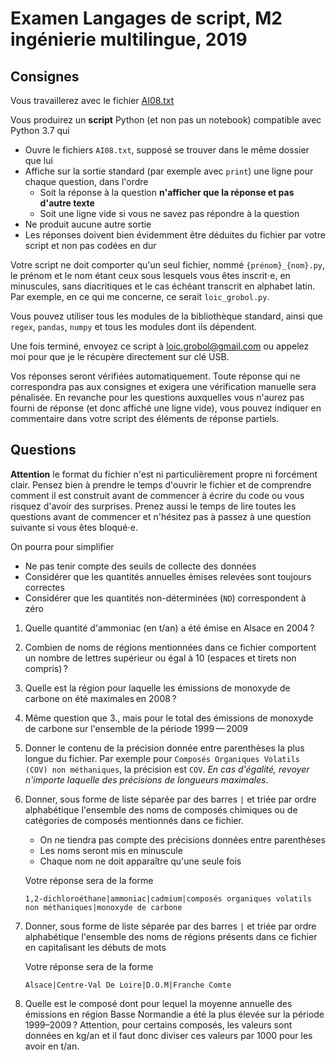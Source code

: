Examen Langages de script, M2 ingénierie multilingue, 2019
==========================================================

## Consignes

Vous travaillerez avec le fichier [AI08.txt](https://sharedocs.huma-num.fr/wl/?id=jfjLaiD04pjwVA9SfOpaenQjGi1XhgYz)

Vous produirez un **script** Python (et non pas un notebook) compatible avec Python 3.7 qui

- Ouvre le fichiers `AI08.txt`, supposé se trouver dans le même dossier que lui
- Affiche sur la sortie standard (par exemple avec `print`) une ligne pour chaque question, dans l'ordre
  - Soit la réponse à la question **n'afficher que la réponse et pas d'autre texte**
  - Soit une ligne vide si vous ne savez pas répondre à la question
- Ne produit aucune autre sortie
- Les réponses doivent bien évidemment être déduites du fichier par votre script et non pas codées
  en dur

Votre script ne doit comporter qu'un seul fichier, nommé `{prénom}_{nom}.py`, le prénom et le nom
étant ceux sous lesquels vous êtes inscrit⋅e, en minuscules, sans diacritiques et le cas échéant
transcrit en alphabet latin.
Par exemple, en ce qui me concerne, ce serait `loic_grobol.py`.

Vous pouvez utiliser tous les modules de la bibliothèque standard, ainsi que `regex`, `pandas`,
`numpy` et tous les modules dont ils dépendent.

Une fois terminé, envoyez ce script à <loic.grobol@gmail.com> ou appelez moi pour que je le récupère
directement sur clé USB.

Vos réponses seront vérifiées automatiquement.
Toute réponse qui ne correspondra pas aux consignes et exigera une vérification manuelle sera
pénalisée.
En revanche pour les questions auxquelles vous n'aurez pas fourni de réponse (et donc affiché une
ligne vide), vous pouvez indiquer en commentaire dans votre script des éléments de réponse partiels.

## Questions

**Attention** le format du fichier n'est ni particulièrement propre ni forcément clair. Pensez bien
à prendre le temps d'ouvrir le fichier et de comprendre comment il est construit avant de commencer
à écrire du code ou vous risquez d'avoir des surprises. Prenez aussi le temps de lire toutes les
questions avant de commencer et n'hésitez pas à passez à une question suivante si vous êtes
bloqué⋅e.

On pourra pour simplifier

- Ne pas tenir compte des seuils de collecte des données
- Considérer que les quantités annuelles émises relevées sont toujours correctes
- Considérer que les quantités non-déterminées (`ND`) correspondent à zéro

<!-- Ambiguité : changer lettres→caractères -->
1. Quelle quantité d'ammoniac (en t/an) a été émise en Alsace en 2004 ?
2. Combien de noms de régions mentionnées dans ce fichier comportent un nombre de lettres supérieur
   ou égal à 10 (espaces et tirets non compris) ?
3. Quelle est la région pour laquelle les émissions de monoxyde de carbone on été maximales en
   2008 ?
4. Même question que 3., mais pour le total des émissions de monoxyde de carbone sur l'ensemble de
   la période 1999 — 2009
5. Donner le contenu de la précision donnée entre parenthèses la plus longue du fichier.
    Par exemple pour `Composés Organiques Volatils (COV) non méthaniques`, la précision est `COV`.
    *En cas d'égalité, revoyer n'importe laquelle des précisions de longueurs maximales*.
6. Donner, sous forme de liste séparée par des barres `|` et triée par ordre alphabétique l'ensemble
   des noms de composés chimiques ou de catégories de composés mentionnés dans ce fichier.

    - On ne tiendra pas compte des précisions données entre parenthèses
    - Les noms seront mis en minuscule
    - Chaque nom ne doit apparaître qu'une seule fois
  
    Votre réponse sera de la forme

    ```text
    1,2-dichloroéthane|ammoniac|cadmium|composés organiques volatils non méthaniques|monoxyde de carbone
    ```

7. Donner, sous forme de liste séparée par des barres `|` et triée par ordre alphabétique l'ensemble
   des noms de régions présents dans ce fichier en capitalisant les débuts de mots

    Votre réponse sera de la forme

    ```text
    Alsace|Centre-Val De Loire|D.O.M|Franche Comte
    ```

8. Quelle est le composé dont pour lequel la moyenne annuelle des émissions en région Basse
    Normandie a été la plus élevée sur la période 1999–2009 ? Attention, pour certains composés, les
    valeurs sont données en kg/an et il faut donc diviser ces valeurs par 1000 pour les avoir en
    t/an.

<!-- Question bonus : combien y a-t-il de giraffes dans ce fichier ? -->